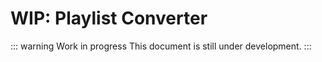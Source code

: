 # WIP: Playlist Converter

::: warning Work in progress
This document is still under development.
:::
